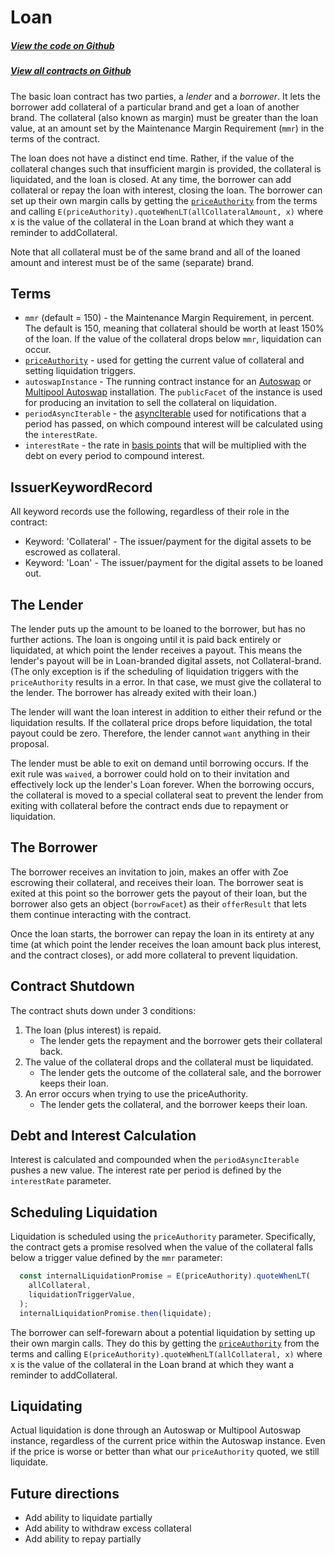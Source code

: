# Loan

<Zoe-Version/>

##### [View the code on Github](https://github.com/Agoric/agoric-sdk/tree/master/packages/zoe/src/contracts/loan)
##### [View all contracts on Github](https://github.com/Agoric/agoric-sdk/tree/master/packages/zoe/src/contracts)

The basic loan contract has two parties, a *lender* and a *borrower*. It lets the borrower add collateral of a
particular brand and get a loan of another brand. The collateral (also
known as margin) must be greater than the loan value, at an amount set
by the Maintenance Margin Requirement (`mmr`) in the terms of the
contract.

The loan does not have a distinct end time. Rather, if the
value of the collateral changes such that insufficient margin is
provided, the collateral is liquidated, and the loan is closed. At any
time, the borrower can add collateral or repay the loan with interest,
closing the loan. The borrower can set up their own margin calls by
getting the [`priceAuthority`](/zoe/guide/price-authority.md) from the terms and calling
`E(priceAuthority).quoteWhenLT(allCollateralAmount, x)` where x is the value
of the collateral in the Loan brand at which they want a reminder to
addCollateral.

Note that all collateral must be of the same brand and all of the
loaned amount and interest must be of the same (separate) brand.

## Terms
* `mmr` (default = 150) - the Maintenance Margin Requirement, in
   percent. The default is 150, meaning that collateral should be
   worth at least 150% of the loan. If the value of the collateral
   drops below `mmr`, liquidation can occur.
* [`priceAuthority`](/zoe/guide/price-authority.md) - used for getting the current value of
   collateral and setting liquidation triggers.
* `autoswapInstance` - The running contract instance for an
   [Autoswap](./autoswap.md) or [Multipool
   Autoswap](./multipoolAutoswap.md) installation. The `publicFacet`
   of the instance is used for producing an invitation to sell the
   collateral on liquidation.
* `periodAsyncIterable` - the [asyncIterable](https://javascript.info/async-iterators-generators) used for notifications
   that a period has passed, on which compound interest will be
   calculated using the `interestRate`.
* `interestRate` - the rate in [basis points](https://www.investopedia.com/terms/b/basispoint.asp) that will be multiplied
   with the debt on every period to compound interest.

## IssuerKeywordRecord

All keyword records use the following, regardless of their role in
the contract:

* Keyword: 'Collateral' - The issuer/payment for the digital assets to be
   escrowed as collateral.
* Keyword: 'Loan' - The issuer/payment for the digital assets to be loaned
   out.

## The Lender

The lender puts up the amount to be loaned to the borrower, but has no
further actions. The loan is ongoing until it is paid back entirely or
liquidated, at which point the lender receives a payout. This means
the lender's payout will be in Loan-branded digital assets,
not Collateral-brand. (The only exception is if the scheduling
of liquidation triggers with the `priceAuthority` results in a error. In
that case, we must give the collateral to the lender.
The borrower has already exited with their loan.)

The lender will want the loan interest in addition to either their refund
or the liquidation results. If the collateral price drops
before liquidation, the total payout could be zero.
Therefore, the lender cannot `want` anything in their proposal.

The lender must be able to exit on demand until borrowing occurs. If the exit rule was
`waived`, a borrower could hold on to their invitation and
effectively lock up the lender's Loan forever.  When the borrowing
occurs, the collateral is moved to a special collateral seat to
prevent the lender from exiting with collateral before the
contract ends due to repayment or liquidation.

## The Borrower

The borrower receives an invitation to join, makes an offer with Zoe
escrowing their collateral, and receives their loan. The borrower seat
is exited at this point so the borrower gets the payout of their loan,
but the borrower also gets an object (`borrowFacet`) as their `offerResult` that
lets them continue interacting with the contract.

Once the loan starts, the borrower can repay the loan in its
entirety at any time (at which point the lender receives the loan amount back plus
interest, and the contract closes), or add more collateral to prevent
liquidation.

## Contract Shutdown

The contract shuts down under 3 conditions:
1. The loan (plus interest) is repaid.
   * The lender gets the repayment and the borrower gets
    their collateral back.
2. The value of the collateral drops and the collateral must be
   liquidated.
   * The lender gets the outcome of the collateral sale, and the borrower keeps their loan.
3. An error occurs when trying to use the priceAuthority.
   * The lender gets the collateral, and the borrower keeps their loan.

## Debt and Interest Calculation 

Interest is calculated and compounded when the
`periodAsyncIterable` pushes a new value. The interest rate per period
is defined by the `interestRate` parameter.

## Scheduling Liquidation

Liquidation is scheduled using the `priceAuthority` parameter.
Specifically, the contract gets a promise resolved when the value of the
collateral falls below a trigger value defined by the `mmr` parameter: 

```js
  const internalLiquidationPromise = E(priceAuthority).quoteWhenLT(
    allCollateral,
    liquidationTriggerValue,
  );
  internalLiquidationPromise.then(liquidate);
```

The borrower can self-forewarn about a potential liquidation by setting up their own margin calls.
They do this by getting the [`priceAuthority`](/zoe/guide/price-authority.md) from the terms and calling
`E(priceAuthority).quoteWhenLT(allCollateral, x)` where x is the value
of the collateral in the Loan brand at which they want a reminder to
addCollateral.

## Liquidating

Actual liquidation is done through an Autoswap or Multipool Autoswap
instance, regardless of the current price within the Autoswap
instance. Even if the price is worse or better than what our `priceAuthority`
quoted, we still liquidate.

## Future directions
* Add ability to liquidate partially
* Add ability to withdraw excess collateral
* Add ability to repay partially

